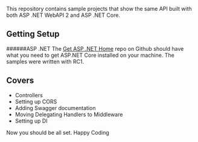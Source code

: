 This repository contains sample projects that show the same API built with both ASP .NET WebAPI 2 and ASP .NET Core. 


Getting Setup
-------------

######ASP .NET
The [Get ASP .NET Home](https://get.asp.net/) repo on Github should have what you need to get ASP.NET Core  installed on your machine. The samples were written with RC1.


Covers
-------------

* Controllers
* Setting up CORS
* Adding Swagger documentation
* Moving Delegating Handlers to Middleware
* Setting up DI


Now you should be all set. Happy Coding

